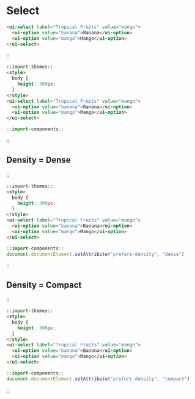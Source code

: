 <!--
type: page
title: Select
location: ./components/select
layout: default
-->

# Select

```html
<ui-select label="Tropical Fruits" value="mango">
  <ui-option value="banana">Banana</ui-option>
  <ui-option value="mango">Mango</ui-option>
</ui-select>
```

::
```html
::import-themes::
<style>
  body {
    height: 300px;
  }
</style>
<ui-select label="Tropical Fruits" value="mango">
  <ui-option value="banana">Banana</ui-option>
  <ui-option value="mango">Mango</ui-option>
</ui-select>
```
```js
::import-components::
```
::

## Density = Dense
::
```html
::import-themes::
<style>
  body {
    height: 300px;
  }
</style>
<ui-select label="Tropical Fruits" value="mango">
  <ui-option value="banana">Banana</ui-option>
  <ui-option value="mango">Mango</ui-option>
</ui-select>
```
```js
::import-components::
document.documentElement.setAttribute("prefers-density", "dense")
```
::

## Density = Compact
::
```html
::import-themes::
<style>
  body {
    height: 300px;
  }
</style>
<ui-select label="Tropical Fruits" value="mango">
  <ui-option value="banana">Banana</ui-option>
  <ui-option value="mango">Mango</ui-option>
</ui-select>
```
```js
::import-components::
document.documentElement.setAttribute("prefers-density", "compact")
```
::